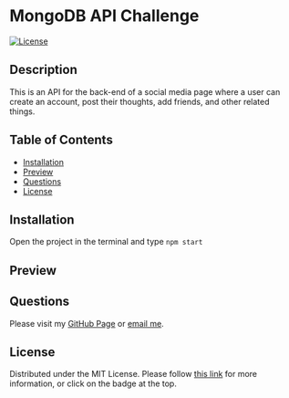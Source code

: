 # MongoDB API Challenge
  [![License](https://img.shields.io/badge/License-MIT-yellow.svg)](https://opensource.org/licenses/MIT)
  
  ## Description
  This is an API for the back-end of a social media page where a user can create an account, post their thoughts, add friends, and other related things.

  ## Table of Contents
  - [Installation](#installation)
  - [Preview](#preview)
  - [Questions](#questions)
  - [License](#license)
  
  ## Installation
  Open the project in the terminal and type `npm start`

  ## Preview

  ## Questions
  Please visit my [GitHub Page](https://github.com/armaples) or [email me](mailto:raynemaples@gmail.com).
  
  ## License
  Distributed under the MIT License. Please follow [this link](https://opensource.org/licenses/MIT) for more information, or click on the badge at the top.